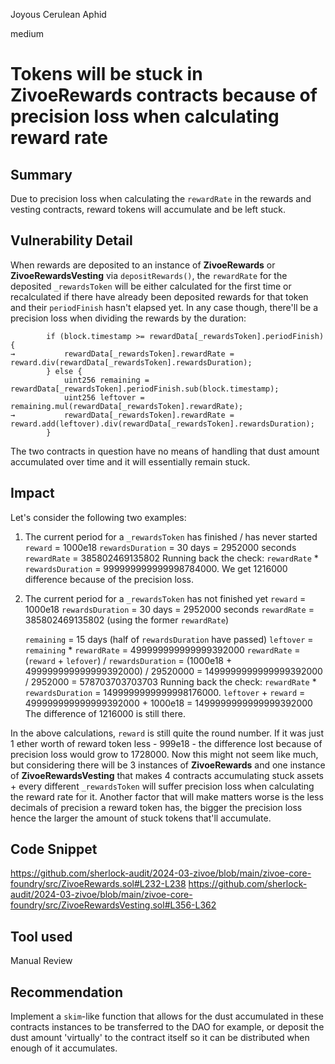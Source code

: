 Joyous Cerulean Aphid

medium

# Tokens will be stuck in ZivoeRewards contracts because of precision loss when calculating reward rate

## Summary
Due to precision loss when calculating the `rewardRate` in the rewards and vesting contracts, reward tokens will accumulate and be left stuck.

## Vulnerability Detail
When rewards are deposited to an instance of **ZivoeRewards** or **ZivoeRewardsVesting** via `depositRewards()`, the `rewardRate` for the deposited `_rewardsToken` will be either calculated for the first time or recalculated if there have already been deposited rewards for that token and their `periodFinish` hasn't elapsed yet. In any case though, there'll be a precision loss when dividing the rewards by the duration:

```solidity
        if (block.timestamp >= rewardData[_rewardsToken].periodFinish) {
→           rewardData[_rewardsToken].rewardRate = reward.div(rewardData[_rewardsToken].rewardsDuration);
        } else {
            uint256 remaining = rewardData[_rewardsToken].periodFinish.sub(block.timestamp);
            uint256 leftover = remaining.mul(rewardData[_rewardsToken].rewardRate);
→           rewardData[_rewardsToken].rewardRate = reward.add(leftover).div(rewardData[_rewardsToken].rewardsDuration);
        }
```

The two contracts in question have no means of handling that dust amount accumulated over time and it will essentially remain stuck.
## Impact
Let's consider the following two examples:
1. The current period for a `_rewardsToken` has finished / has never started
    `reward` = 1000e18
    `rewardsDuration` = 30 days = 2952000 seconds
    `rewardRate` = 385802469135802
    Running back the check: `rewardRate` * `rewardsDuration` = 999999999999998784000. We get 1216000 difference because of the precision loss.
2. The current period for a `_rewardsToken` has not finished yet
    `reward` = 1000e18
    `rewardsDuration` = 30 days = 2952000 seconds
    `rewardRate` = 385802469135802 (using the former `rewardRate`)
    
    `remaining` = 15 days (half of `rewardsDuration` have passed) 
    `leftover` = `remaining` * `rewardRate` = 499999999999999392000
    `rewardRate` = (`reward` + `lefover`) / `rewardsDuration` = (1000e18 + 499999999999999392000) / 29520000 = 1499999999999999392000 / 2952000 = 578703703703703
    Running back the check: `rewardRate` * `rewardsDuration` = 1499999999999998176000.
    `leftover` + `reward` = 499999999999999392000 + 1000e18 = 1499999999999999392000
    The difference of 1216000 is still there.

In the above calculations, `reward` is still quite the round number. If it was just 1 ether worth of reward token less - 999e18 - the difference lost because of precision loss would grow to 1728000. Now this might not seem like much, but considering there will be 3 instances of **ZivoeRewards** and one instance of **ZivoeRewardsVesting** that makes 4 contracts accumulating stuck assets + every different `_rewardsToken` will suffer precision loss when calculating the reward rate for it. Another factor that will make matters worse is the less decimals of precision a reward token has, the bigger the precision loss hence the larger the amount of stuck tokens that'll accumulate.

## Code Snippet
https://github.com/sherlock-audit/2024-03-zivoe/blob/main/zivoe-core-foundry/src/ZivoeRewards.sol#L232-L238
https://github.com/sherlock-audit/2024-03-zivoe/blob/main/zivoe-core-foundry/src/ZivoeRewardsVesting.sol#L356-L362

## Tool used
Manual Review

## Recommendation
Implement a `skim`-like function that allows for the dust accumulated in these contracts instances to be transferred to the DAO for example, or deposit the dust amount 'virtually' to the contract itself so it can be distributed when enough of it accumulates.
